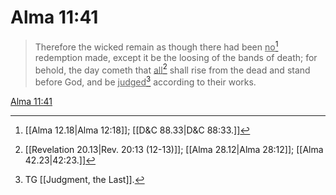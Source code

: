 # Alma 11:41

> Therefore the wicked remain as though there had been <u>no</u>[^a] redemption made, except it be the loosing of the bands of death; for behold, the day cometh that <u>all</u>[^b] shall rise from the dead and stand before God, and be <u>judged</u>[^c] according to their works.

[Alma 11:41](https://www.churchofjesuschrist.org/study/scriptures/bofm/alma/11?lang=eng&id=p41#p41)


[^a]: [[Alma 12.18|Alma 12:18]]; [[D&C 88.33|D&C 88:33.]]
[^b]: [[Revelation 20.13|Rev. 20:13 (12-13)]]; [[Alma 28.12|Alma 28:12]]; [[Alma 42.23|42:23.]]
[^c]: TG [[Judgment, the Last]].
